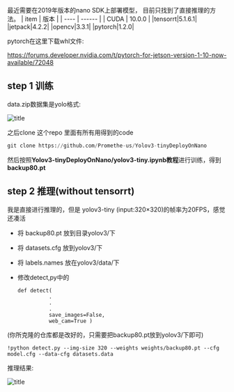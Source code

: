 最近需要在2019年版本的nano SDK上部署模型， 目前只找到了直接推理的方法。
| item | 版本   |
| ---- | ------ |
| CUDA | 10.0.0 |
|tensorrt|5.1.6.1|
|jetpack|4.2.2|
|opencv|3.3.1|
|pytorch|1.2.0|


pytorch在这里下载whl文件:

https://forums.developer.nvidia.com/t/pytorch-for-jetson-version-1-10-now-available/72048

## step 1 训练

data.zip数据集是yolo格式:

![title](https://img-blog.csdnimg.cn/d4c1c8dd010b450b8920418d6e96b6b9.png)

之后clone 这个repo 里面有所有用得到的code

```python
git clone https://github.com/Promethe-us/Yolov3-tinyDeployOnNano
```

然后按照**Yolov3-tinyDeployOnNano/yolov3-tiny.ipynb教程**进行训练，得到**backup80.pt**

## step 2 推理(without tensorrt)

我是直接进行推理的，但是 yolov3-tiny (input:320×320)的帧率为20FPS，感觉还凑活

- 将 backup80.pt 放到目录yolov3/下

- 将 datasets.cfg 放到yolov3/下

- 将 labels.names 放在yolov3/data/下

- 修改detect,py中的

  ```
  def detect(
            .
            .
            .
            save_images=False,
            web_cam=True )
  ```

  

(你所克隆的仓库都是改好的，只需要把backup80.pt放到yolov3/下即可)

```python3'
!python detect.py --img-size 320 --weights weights/backup80.pt --cfg model.cfg --data-cfg datasets.data
```

推理结果:

![title](https://img-blog.csdnimg.cn/a4cb1ef03bd140b994e3a7c056f6ce05.png)

